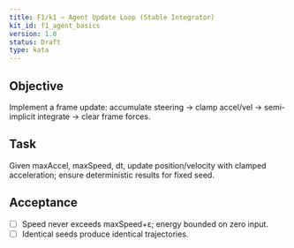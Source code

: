 ```yaml
---
title: F1/k1 — Agent Update Loop (Stable Integrator)
kit_id: f1_agent_basics
version: 1.0
status: Draft
type: kata
---
```

## Objective
Implement a frame update: accumulate steering → clamp accel/vel → semi-implicit integrate → clear frame forces.
## Task
Given maxAccel, maxSpeed, dt, update position/velocity with clamped acceleration; ensure deterministic results for fixed seed.
## Acceptance
- [ ] Speed never exceeds maxSpeed+ε; energy bounded on zero input.
- [ ] Identical seeds produce identical trajectories.